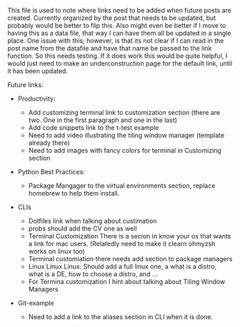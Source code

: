 
This file is used to note where links need to be added when future posts are created. 
Currently organized by the post that needs to be updated, but probably would be better to flip this. 
Also might even be better if I move to having this as a data file, that way I can have them all be updated in a single place.
One issue with this; however, is that its not clear if I can read in the post name from the datafile and have that name be passed to the link function. So this needs testing. If it does work this would be quite helpful, I would just need to make an underconstruction page for the default link, until it has been updated. 

Future links:
- Productivity: 
  - Add customizing terminal link to customization section (there are two. One in the first paragraph and one in the last)
  - Add code snippets link to the t-test example
  - Need to add video illustrating the tiling window manager (template already there)
  - Need to add images with fancy colors for terminal in Customizing section

- Python Best Practices:
  - Package Mangager to the virtual environments section, replace homebrew to help them install.

- CLIs
  - Dotfiles link when talking about custimation
  - probs should add the CV one as well
  - Terminal Customization There is a secion in know your os that wants a link for mac users. (Relatedly need to make it clearn ohmyzsh works on linux too)
  - Terminal customiation there needs add section to package managers
  - Linux Linux Linux: Should add a full linux one, a what is a distro, what is a DE, how to choose a distro, and ...
  - For Termina customization I hint about talking about Tiling Window Managers

- Git-example
  - Need to add a link to the aliases section in CLI when it is done.
